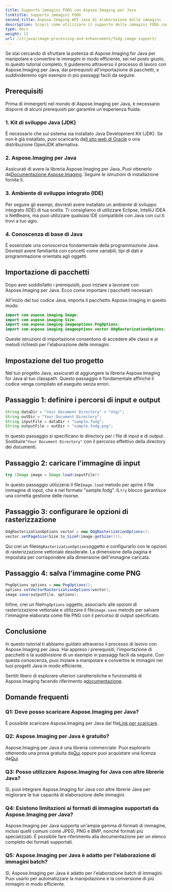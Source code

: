 ```yaml
---
title: Supporto immagini FODG con Aspose.Imaging per Java
linktitle: Supporto immagini FODG
second_title: Aspose.Imaging API Java di elaborazione delle immagini
description: Scopri come utilizzare il supporto delle immagini FODG con Aspose.Imaging per Java. Una potente libreria per la manipolazione e la conversione delle immagini.
type: docs
weight: 11
url: /it/java/image-processing-and-enhancement/fodg-image-support/
---
```

Se stai cercando di sfruttare la potenza di Aspose.Imaging for Java per manipolare e convertire le immagini in modo efficiente, sei nel posto giusto. In questo tutorial completo, ti guideremo attraverso il processo di lavoro con Aspose.Imaging per Java, dai prerequisiti all'importazione di pacchetti, e suddivideremo ogni esempio in più passaggi facili da seguire.

## Prerequisiti

Prima di immergerti nel mondo di Aspose.Imaging per Java, è necessario disporre di alcuni prerequisiti per garantire un'esperienza fluida:

### 1. Kit di sviluppo Java (JDK)

 È necessario che sul sistema sia installato Java Development Kit (JDK). Se non è già installato, puoi scaricarlo da[Il sito web di Oracle](https://www.oracle.com/java/technologies/javase-downloads) o una distribuzione OpenJDK alternativa.

### 2. Aspose.Imaging per Java

 Assicurati di avere la libreria Aspose.Imaging per Java. Puoi ottenerlo da[Documentazione Aspose.Imaging](https://reference.aspose.com/imaging/java/). Seguire le istruzioni di installazione fornite lì.

### 3. Ambiente di sviluppo integrato (IDE)

Per seguire gli esempi, dovresti avere installato un ambiente di sviluppo integrato (IDE) di tua scelta. Ti consigliamo di utilizzare Eclipse, IntelliJ IDEA o NetBeans, ma puoi utilizzare qualsiasi IDE compatibile con Java con cui ti trovi a tuo agio.

### 4. Conoscenza di base di Java

È essenziale una conoscenza fondamentale della programmazione Java. Dovresti avere familiarità con concetti come variabili, tipi di dati e programmazione orientata agli oggetti.

## Importazione di pacchetti

Dopo aver soddisfatto i prerequisiti, puoi iniziare a lavorare con Aspose.Imaging per Java. Ecco come importare i pacchetti necessari:

All'inizio del tuo codice Java, importa il pacchetto Aspose.Imaging in questo modo:

```java
import com.aspose.imaging.Image;
import com.aspose.imaging.Size;
import com.aspose.imaging.imageoptions.PngOptions;
import com.aspose.imaging.imageoptions.vector.OdgRasterizationOptions;
```

Queste istruzioni di importazione consentono di accedere alle classi e ai metodi richiesti per l'elaborazione delle immagini.

## Impostazione del tuo progetto

Nel tuo progetto Java, assicurati di aggiungere la libreria Aspose.Imaging for Java al tuo classpath. Questo passaggio è fondamentale affinché il codice venga compilato ed eseguito senza errori.

## Passaggio 1: definire i percorsi di input e output

```java
String dataDir = "Your Document Directory" + "otg/";
String outDir = "Your Document Directory";
String inputFile = dataDir + "sample.fodg";
String outputFile = outDir + "sample.fodg.png";
```

 In questo passaggio si specificano le directory per i file di input e di output. Sostituire`"Your Document Directory"` con il percorso effettivo della directory dei documenti.

## Passaggio 2: caricare l'immagine di input

```java
try (Image image = Image.load(inputFile))
```

 In questo passaggio utilizzerai il file`Image.load` metodo per aprire il file immagine di input, che è nel formato "sample.fodg". IL`try` blocco garantisce una corretta gestione delle risorse.

## Passaggio 3: configurare le opzioni di rasterizzazione

```java
OdgRasterizationOptions vector = new OdgRasterizationOptions();
vector.setPageSize(Size.to_SizeF(image.getSize()));
```

 Qui crei un file`OdgRasterizationOptions`oggetto e configurarlo con le opzioni di rasterizzazione vettoriale desiderate. La dimensione della pagina è impostata per corrispondere alla dimensione dell'immagine caricata.

## Passaggio 4: salva l'immagine come PNG

```java
PngOptions options = new PngOptions();
options.setVectorRasterizationOptions(vector);
image.save(outputFile, options);
```

 Infine, crei un file`PngOptions` oggetto, associarlo alle opzioni di rasterizzazione vettoriale e utilizzare il file`image.save` metodo per salvare l'immagine elaborata come file PNG con il percorso di output specificato.

## Conclusione

In questo tutorial ti abbiamo guidato attraverso il processo di lavoro con Aspose.Imaging per Java. Hai appreso i prerequisiti, l'importazione di pacchetti e la suddivisione di un esempio in passaggi facili da seguire. Con questa conoscenza, puoi iniziare a manipolare e convertire le immagini nei tuoi progetti Java in modo efficiente.

 Sentiti libero di esplorare ulteriori caratteristiche e funzionalità di Aspose.Imaging facendo riferimento a[documentazione](https://reference.aspose.com/imaging/java/).

## Domande frequenti

### Q1: Dove posso scaricare Aspose.Imaging per Java?

 È possibile scaricare Aspose.Imaging per Java dal file[Link per scaricare](https://releases.aspose.com/imaging/java/).

### Q2: Aspose.Imaging per Java è gratuito?

 Aspose.Imaging per Java è una libreria commerciale. Puoi esplorarlo ottenendo una prova gratuita da[Qui](https://releases.aspose.com/) oppure puoi acquistare una licenza da[Qui](https://purchase.aspose.com/buy).

### Q3: Posso utilizzare Aspose.Imaging for Java con altre librerie Java?

Sì, puoi integrare Aspose.Imaging for Java con altre librerie Java per migliorare le tue capacità di elaborazione delle immagini.

### Q4: Esistono limitazioni ai formati di immagine supportati da Aspose.Imaging per Java?

Aspose.Imaging per Java supporta un'ampia gamma di formati di immagine, inclusi quelli comuni come JPEG, PNG e BMP, nonché formati più specializzati. È possibile fare riferimento alla documentazione per un elenco completo dei formati supportati.

### Q5: Aspose.Imaging per Java è adatto per l'elaborazione di immagini batch?

Sì, Aspose.Imaging per Java è adatto per l'elaborazione batch di immagini. Puoi usarlo per automatizzare la manipolazione e la conversione di più immagini in modo efficiente.
